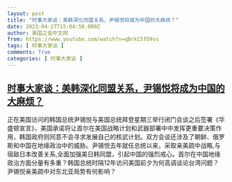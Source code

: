 ```yaml
---
layout: post
title: "时事大家谈：美韩深化同盟关系，尹锡悦将成为中国的大麻烦？"
date: 2023-04-27T15:04:58.000Z
author: 美国之音中文网
from: https://www.youtube.com/watch?v=qBrkC5fD9vs
tags: [ 时事大家谈 ]
comments: True
categories: [ 时事大家谈 ]
---
```

<!--1682607898000-->
[时事大家谈：美韩深化同盟关系，尹锡悦将成为中国的大麻烦？](https://www.youtube.com/watch?v=qBrkC5fD9vs)
------

<div>
正在美国访问的韩国总统尹锡悦与美国总统拜登星期三举行闭门会谈之后签署《华盛顿宣言》，美国承诺将让首尔在美国战略计划和武器部署中中发挥更重要决策作用，韩国政府则同意不会寻求发展自己的核武计划。双方会谈还涉及了朝鲜、俄罗斯和中国在地缘政治中的威胁。尹锡悦去年就任总统以来，采取亲美疏中战略,与宿敌日本改善关系,全面加强美日韩同盟，引起中国的强烈戒心。首尔在中国地缘政治方面分量有多重？韩国总统时隔12年访问美国前夕为何高调谈论台湾问题？尹锡悦亲美疏中对东北亚局势有何影响？
</div>
